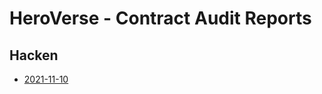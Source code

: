 # HeroVerse - Contract Audit Reports

## Hacken

- [2021-11-10](./reports/[HeroVerse_10112021]SCAudit_Report.pdf)
